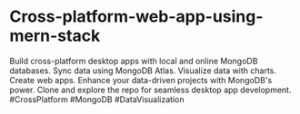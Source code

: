 # Cross-platform-web-app-using-mern-stack
Build cross-platform desktop apps with local and online MongoDB databases. Sync data using MongoDB Atlas. Visualize data with charts. Create web apps. Enhance your data-driven projects with MongoDB's power. Clone and explore the repo for seamless desktop app development. #CrossPlatform #MongoDB #DataVisualization
